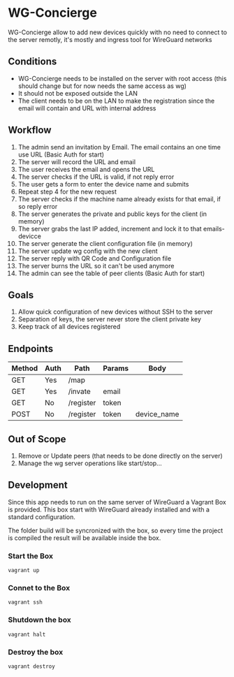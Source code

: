 # WG-Concierge
WG-Concierge allow to add new devices quickly with no need to connect to the server remotly, it's mostly and ingress tool for WireGuard networks

## Conditions
- WG-Concierge needs to be installed on the server with root access (this should change but for now needs the same access as wg)
- It should not be exposed outside the LAN
- The client needs to be on the LAN to make the registration since the email will contain and URL with internal address

## Workflow
1. The admin send an invitation by Email. The email contains an one time use URL (Basic Auth for start)
2. The server will record the URL and email
3. The user receives the email and opens the URL
4. The server checks if the URL is valid, if not reply error
5. The user gets a form to enter the device name and submits
6. Repeat step 4 for the new request
7. The server checks if the machine name already exists for that email, if so reply error
8. The server generates the private and public keys for the client (in memory)
9. The server grabs the last IP added, increment and lock it to that emails-devicce
10. The server generate the client configuration file (in memory)
11. The server update wg config with the new client
12. The server reply with QR Code and Configuration file
13. The server burns the URL so it can't be used anymore
14. The admin can see the table of peer clients (Basic Auth for start)

## Goals
1. Allow quick configuration of new devices without SSH to the server
2. Separation of keys, the server never store the client private key
3. Keep track of all devices registered

## Endpoints
|  Method | Auth |   Path    | Params | Body        |
|---------|------|-----------|--------|-------------|
|   GET   | Yes  | /map      |        |             |
|   GET   | Yes  | /invate   | email  |             |
|   GET   | No   | /register | token  |             |
|   POST  | No   | /register | token  | device_name |

## Out of Scope

1. Remove or Update peers (that needs to be done directly on the server)
2. Manage the wg server operations like start/stop...

## Development

Since this app needs to run on the same server of WireGuard a Vagrant Box is provided. This box start with WireGuard already installed and with a standard configuration.

The folder build will be syncronized with the box, so every time the project is compiled the result will be available inside the box.

### Start the Box
```
vagrant up
```

### Connet to the Box
```
vagrant ssh
```

### Shutdown the box
```
vagrant halt
```

### Destroy the box
```
vagrant destroy
```